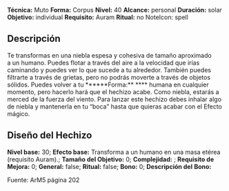 
**Técnica:** Muto
**Forma:** Corpus
**Nivel:** 40
**Alcance:** personal 
**Duración:** solar  
**Objetivo:** individual
**Requisito:** Auram
**Ritual:** no
NoteIcon: spell




## Descripción 
<p>Te transformas en una niebla espesa y cohesiva de tamaño aproximado a un humano. Puedes flotar a través del aire a la velocidad que irías caminando y puedes ver lo que sucede a tu alrededor. También puedes filtrarte a través de grietas, pero no podrás moverte a través de objetos sólidos. Puedes volver a tu ******Forma:** **** humana en cualquier momento, pero hacerlo hará que el hechizo acabe. Como niebla, estarás a merced de la fuerza del viento. Para lanzar este hechizo debes inhalar algo de niebla y mantenerla en tu “boca” hasta que quieras acabar con el Efecto mágico.</p>

## Diseño del Hechizo 

**Nivel base:** 30; **Efecto base:** Transforma a un humano en una masa etérea (requisito Auram).;  **Tamaño del **Objetivo:**** 0; **Complejidad:** ; **Requisito de Mejora:** 0; **General:** false; **Ritual:** false; **Bono:** 0; **Descripción del** **Bono:** 

Fuente: ArM5 página 202